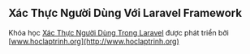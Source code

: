 ## Xác Thực Người Dùng Với Laravel Framework
Khóa học [Xác Thực Người Dùng Trong Laravel](http://www.hoclaptrinh.org/articles/Xac-Thuc-Nguoi-Dung-Trong-Laravel) được phát triển bởi [www.hoclaptrinh.org](http://www.hoclaptrinh.org)
